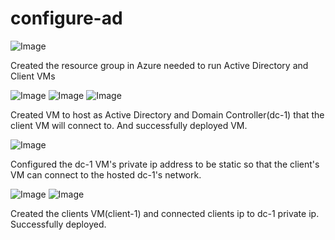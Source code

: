 # configure-ad

![Image](https://github.com/user-attachments/assets/d010fef4-3330-440b-9b7a-d0b9f017b761)

Created the resource group in Azure needed to run Active Directory and Client VMs

![Image](https://github.com/user-attachments/assets/b58d96eb-4ccb-4f6a-8d8b-ce6ab226fb3e)
![Image](https://github.com/user-attachments/assets/88287a14-0130-4358-9ec9-6b3ef4040094)
![Image](https://github.com/user-attachments/assets/114ba820-f944-4d82-95e1-18b5e5d89b8a)

Created VM to host as Active Directory and Domain Controller(dc-1) that the client VM will connect to. And successfully deployed VM.

![Image](https://github.com/user-attachments/assets/baa04a66-ec35-43e0-9384-16112a7b8636)

Configured the dc-1 VM's private ip address to be static so that the client's VM can connect to the hosted dc-1's network.

![Image](https://github.com/user-attachments/assets/4ec22ab0-b582-48c0-bce4-4f08b6f8250d)
![Image](https://github.com/user-attachments/assets/3afe11f7-224b-45a1-9bb6-d226b8dafa8f)

Created the clients VM(client-1) and connected clients ip to dc-1 private ip. Successfully deployed.

